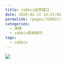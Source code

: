 ```yaml
---
title: zabbix监控端口
date: 2020-02-21 14:21:01
permalink: /pages/31b82c/
categories:
  - 运维
  - zabbix使用技巧
tags:
  - zabbix
---
```

![](https://cdn.jsdelivr.net/gh/summerking1/image@main/65.png)
